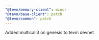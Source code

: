 ```yaml
---
"@tevm/memory-client": minor
"@tevm/base-client": patch
"@tevm/common": patch
---
```


Added multicall3 on genesis to tevm devnet
